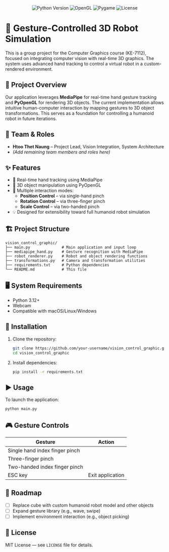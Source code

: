 

<div align="center">
  <img src="https://img.shields.io/badge/Python-3.12+-blue.svg" alt="Python Version">
  <img src="https://img.shields.io/badge/OpenGL-Enabled-green.svg" alt="OpenGL">
  <img src="https://img.shields.io/badge/Pygame-2.0+-red.svg" alt="Pygame">
  <img src="https://img.shields.io/badge/License-MIT-yellow.svg" alt="License">
</div>

# 🤖 Gesture-Controlled 3D Robot Simulation

This is a group project for the Computer Graphics course (KE-7112), focused on integrating computer vision with real-time 3D graphics. The system uses advanced hand tracking to control a virtual robot in a custom-rendered environment.

## 🧠 Project Overview

Our application leverages **MediaPipe** for real-time hand gesture tracking and **PyOpenGL** for rendering 3D objects. The current implementation allows intuitive human-computer interaction by mapping gestures to 3D object transformations. This serves as a foundation for controlling a humanoid robot in future iterations.

## 👥 Team & Roles

- **Htoo Thet Naung** – Project Lead, Vision Integration, System Architecture
- *(Add remaining team members and roles here)*

## ✨ Features

- 🎥 Real-time hand tracking using MediaPipe
- 🧊 3D object manipulation using PyOpenGL
- 🔧 Multiple interaction modes:
  - **Position Control** – via single-hand pinch
  - **Rotation Control** – via three-finger pinch
  - **Scale Control** – via two-handed pinch
- 💡 Designed for extensibility toward full humanoid robot simulation

## 🏗️ Project Structure

```
vision_control_graphic/
├── main.py              # Main application and input loop
├── mediapipe_hand.py    # Gesture recognition with MediaPipe
├── robot_renderer.py    # Robot and object rendering functions
├── transformations.py   # Camera and transformation utilities
├── requirements.txt     # Python dependencies
└── README.md            # This file
```

## 🖥️ System Requirements

- Python 3.12+
- Webcam
- Compatible with macOS/Linux/Windows

## 🚀 Installation

1. Clone the repository:
   ```bash
   git clone https://github.com/your-username/vision_control_graphic.git
   cd vision_control_graphic
   ```
2. Install dependencies:
   ```bash
   pip install -r requirements.txt
   ```

## ▶️ Usage

To launch the application:
```bash
python main.py
```

## 🎮 Gesture Controls

| Gesture                              | Action            |
|--------------------------------------|-------------------|
| Single hand index finger pinch       |      |
| Three-finger pinch                   |        |
| Two-handed index finger pinch        |         |
| ESC key                              | Exit application  |

## 🔭 Roadmap

- [ ] Replace cube with custom humanoid robot model and other objects
- [ ] Expand gesture library (e.g., wave, swipe)
- [ ] Implement environment interaction (e.g., object picking)

## 📄 License

MIT License — see `LICENSE` file for details.
